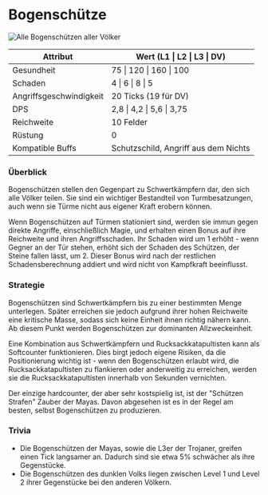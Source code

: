 # Bogenschütze

![Alle Bogenschützen aller Völker](../.gitbook/assets/Bogenschützenlineup.png)

| Attribut                | Wert (L1 \| L2 \| L3 \| DV)          |
| ----------------------- | ------------------------------------ |
| Gesundheit              | 75 \| 120 \| 160 \| 100              |
| Schaden                 | 4 \| 6 \| 8 \| 5                     |
| Angriffsgeschwindigkeit | 20 Ticks (19 für DV)                 |
| DPS                     | 2,8 \| 4,2 \| 5,6 \| 3,75            |
| Reichweite              | 10 Felder                            |
| Rüstung                 | 0                                    |
| Kompatible Buffs        | Schutzschild, Angriff aus dem Nichts |

### Überblick

Bogenschützen stellen den Gegenpart zu Schwertkämpfern dar, den sich alle Völker teilen. Sie sind ein wichtiger Bestandteil von Turmbesatzungen, auch wenn sie Türme nicht aus eigener Kraft erobern können.

Wenn Bogenschützen auf Türmen stationiert sind, werden sie immun gegen direkte Angriffe, einschließlich Magie, und erhalten einen Bonus auf ihre Reichweite und ihren Angriffsschaden. Ihr Schaden wird um 1 erhöht - wenn Gegner an der Tür stehen, erhöht sich der Schaden des Schützen, der Steine fallen lässt, um 2. Dieser Bonus wird nach der restlichen Schadensberechnung addiert und wird nicht von Kampfkraft beeinflusst.

### Strategie

Bogenschützen sind Schwertkämpfern bis zu einer bestimmten Menge unterlegen. Später erreichen sie jedoch aufgrund ihrer hohen Reichweite eine kritische Masse, sodass sich keine Einheit ihnen richtig nähern kann. Ab diesem Punkt werden Bogenschützen zur dominanten Allzweckeinheit.

Eine Kombination aus Schwertkämpfern und Rucksackkatapultisten kann als Softcounter funktionieren. Dies birgt jedoch eigene Risiken, da die Positionierung wichtig ist - wenn den Bogenschützen erlaubt wird, die Rucksackkatapultisten zu flankieren oder anderweitig zu erreichen, werden sie die Rucksackkatapultisten innerhalb von Sekunden vernichten.

Der einzige hardcounter, der aber sehr kostspielig ist, ist der "Schützen Strafen" Zauber der Mayas. Davon abgesehen ist es in der Regel am besten, selbst Bogenschützen zu produzieren.

### Trivia

* Die Bogenschützen der Mayas, sowie die L3er der Trojaner, greifen einen Tick langsamer an. Dadurch sind sie etwa 5% schwächer als ihre Gegenstücke.
* Die Bogenschützen des dunklen Volks liegen zwischen Level 1 und Level 2 ihrer Gegenstücke bei den anderen Völkern.
